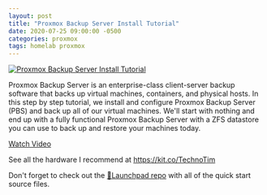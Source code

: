 ```yaml
---
layout: post
title: "Proxmox Backup Server Install Tutorial"
date: 2020-07-25 09:00:00 -0500
categories: proxmox
tags: homelab proxmox
---
```


[![Proxmox Backup Server Install Tutorial](https://img.youtube.com/vi/jLBNm0fNIog/0.jpg)](https://www.youtube.com/watch?v=jLBNm0fNIog "Proxmox Backup Server Install Tutorial")

Proxmox Backup Server is an enterprise-class client-server backup software that backs up virtual machines, containers, and physical hosts.  In this step by step tutorial, we install and configure Proxmox Backup Server (PBS) and back up all of our virtual machines. We'll start with nothing and end up with a fully functional Proxmox Backup Server with a ZFS datastore you can use to back up and restore your machines today.  

[Watch Video](https://www.youtube.com/watch?v=jLBNm0fNIog)

See all the hardware I recommend at <https://kit.co/TechnoTim>

Don't forget to check out the [🚀Launchpad repo](https://l.technotim.live/quick-start) with all of the quick start source files.